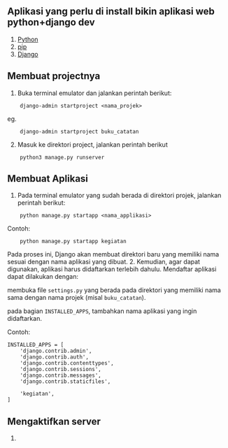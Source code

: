 ## Aplikasi yang perlu di install bikin aplikasi web python+django dev

1. [Python](https://www.python.org/downloads/)
2. [pip](https://pip.pypa.io/en/stable/installing/)
3. [Django](https://www.djangoproject.com/download/)

## Membuat projectnya

1. Buka terminal emulator dan jalankan perintah berikut:
```
    django-admin startproject <nama_projek>
```
eg.
```
    django-admin startproject buku_catatan
```

2. Masuk ke direktori project, jalankan perintah berikut
```
    python3 manage.py runserver
```

## Membuat Aplikasi
1. Pada terminal emulator yang sudah berada di direktori projek, jalankan perintah berikut:
```
    python manage.py startapp <nama_applikasi>
```
Contoh:
```
    python manage.py startapp kegiatan
```
Pada proses ini, Django akan membuat direktori baru yang memiliki nama sesuai dengan nama aplikasi yang dibuat.
2. Kemudian, agar dapat digunakan, aplikasi harus didaftarkan terlebih dahulu. Mendaftar aplikasi dapat dilakukan dengan:

membuka file ```settings.py``` yang berada pada direktori yang memiliki nama sama dengan nama projek (misal ```buku_catatan```).

pada bagian ```INSTALLED_APPS```, tambahkan nama aplikasi yang ingin didaftarkan.

Contoh:
```
INSTALLED_APPS = [
    'django.contrib.admin',
    'django.contrib.auth',
    'django.contrib.contenttypes',
    'django.contrib.sessions',
    'django.contrib.messages',
    'django.contrib.staticfiles',

    'kegiatan',
]
```

## Mengaktifkan server
1.
